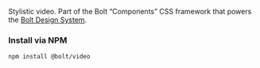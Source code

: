 Stylistic video. Part of the Bolt “Components” CSS framework that powers the [Bolt Design System](https://www.boltdesignsystem.com).

### Install via NPM
```
npm install @bolt/video
```
